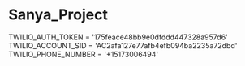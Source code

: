 # Sanya_Project
TWILIO_AUTH_TOKEN = '175feace48bb9e0dfddd447328a957d6'
TWILIO_ACCOUNT_SID = 'AC2afa127e77afb4efb094ba2235a72dbd'
TWILIO_PHONE_NUMBER = '+15173006494'